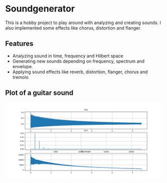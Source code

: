 # Soundgenerator
This is a hobby project to play around with analyzing and creating sounds. I also implemented some effects like chorus, distortion and flanger.

## Features
* Analyzing sound in time, frequency and Hilbert space
* Generating new sounds depending on frequency, spectrum and envelope.
* Applying sound effects like reverb, distortion, flanger, chorus and tremolo

## Plot of a guitar sound
![Alt text](guitar_tone.png "Displaying guitar soundin time, frequency and hilbert space")
